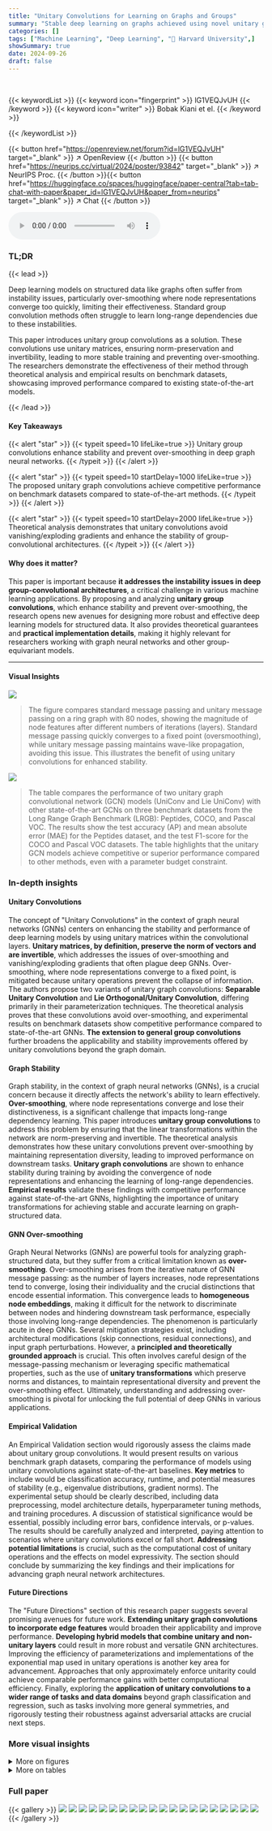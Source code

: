 ```yaml
---
title: "Unitary Convolutions for Learning on Graphs and Groups"
summary: "Stable deep learning on graphs achieved using novel unitary group convolutions, preventing over-smoothing and enhancing model robustness."
categories: []
tags: ["Machine Learning", "Deep Learning", "🏢 Harvard University",]
showSummary: true
date: 2024-09-26
draft: false
---
```


<br>

{{< keywordList >}}
{{< keyword icon="fingerprint" >}} lG1VEQJvUH {{< /keyword >}}
{{< keyword icon="writer" >}} Bobak Kiani et el. {{< /keyword >}}
 
{{< /keywordList >}}

{{< button href="https://openreview.net/forum?id=lG1VEQJvUH" target="_blank" >}}
↗ OpenReview
{{< /button >}}
{{< button href="https://neurips.cc/virtual/2024/poster/93842" target="_blank" >}}
↗ NeurIPS Proc.
{{< /button >}}{{< button href="https://huggingface.co/spaces/huggingface/paper-central?tab=tab-chat-with-paper&paper_id=lG1VEQJvUH&paper_from=neurips" target="_blank" >}}
↗ Chat
{{< /button >}}



<audio controls>
    <source src="https://ai-paper-reviewer.com/lG1VEQJvUH/podcast.wav" type="audio/wav">
    Your browser does not support the audio element.
</audio>


### TL;DR


{{< lead >}}

Deep learning models on structured data like graphs often suffer from instability issues, particularly over-smoothing where node representations converge too quickly, limiting their effectiveness.  Standard group convolution methods often struggle to learn long-range dependencies due to these instabilities.



This paper introduces unitary group convolutions as a solution.  These convolutions use unitary matrices, ensuring norm-preservation and invertibility, leading to more stable training and preventing over-smoothing. The researchers demonstrate the effectiveness of their method through theoretical analysis and empirical results on benchmark datasets, showcasing improved performance compared to existing state-of-the-art models.

{{< /lead >}}


#### Key Takeaways

{{< alert "star" >}}
{{< typeit speed=10 lifeLike=true >}} Unitary group convolutions enhance stability and prevent over-smoothing in deep graph neural networks. {{< /typeit >}}
{{< /alert >}}

{{< alert "star" >}}
{{< typeit speed=10 startDelay=1000 lifeLike=true >}} The proposed unitary graph convolutions achieve competitive performance on benchmark datasets compared to state-of-the-art methods. {{< /typeit >}}
{{< /alert >}}

{{< alert "star" >}}
{{< typeit speed=10 startDelay=2000 lifeLike=true >}} Theoretical analysis demonstrates that unitary convolutions avoid vanishing/exploding gradients and enhance the stability of group-convolutional architectures. {{< /typeit >}}
{{< /alert >}}

#### Why does it matter?
This paper is important because **it addresses the instability issues in deep group-convolutional architectures**, a critical challenge in various machine learning applications. By proposing and analyzing **unitary group convolutions**, which enhance stability and prevent over-smoothing, the research opens new avenues for designing more robust and effective deep learning models for structured data.  It also provides theoretical guarantees and **practical implementation details**, making it highly relevant for researchers working with graph neural networks and other group-equivariant models.

------
#### Visual Insights



![](https://ai-paper-reviewer.com/lG1VEQJvUH/figures_3_1.jpg)

> The figure compares standard message passing and unitary message passing on a ring graph with 80 nodes, showing the magnitude of node features after different numbers of iterations (layers). Standard message passing quickly converges to a fixed point (oversmoothing), while unitary message passing maintains wave-like propagation, avoiding this issue.  This illustrates the benefit of using unitary convolutions for enhanced stability.





![](https://ai-paper-reviewer.com/lG1VEQJvUH/tables_4_1.jpg)

> The table compares the performance of two unitary graph convolutional network (GCN) models (UniConv and Lie UniConv) with other state-of-the-art GCNs on three benchmark datasets from the Long Range Graph Benchmark (LRGB): Peptides, COCO, and Pascal VOC.  The results show the test accuracy (AP) and mean absolute error (MAE) for the Peptides dataset, and the test F1-score for the COCO and Pascal VOC datasets.  The table highlights that the unitary GCN models achieve competitive or superior performance compared to other methods, even with a parameter budget constraint.





### In-depth insights


#### Unitary Convolutions
The concept of "Unitary Convolutions" in the context of graph neural networks (GNNs) centers on enhancing the stability and performance of deep learning models by using unitary matrices within the convolutional layers.  **Unitary matrices, by definition, preserve the norm of vectors and are invertible**, which addresses the issues of over-smoothing and vanishing/exploding gradients that often plague deep GNNs. Over-smoothing, where node representations converge to a fixed point, is mitigated because unitary operations prevent the collapse of information.  The authors propose two variants of unitary graph convolutions: **Separable Unitary Convolution** and **Lie Orthogonal/Unitary Convolution**, differing primarily in their parameterization techniques.  The theoretical analysis proves that these convolutions avoid over-smoothing, and experimental results on benchmark datasets show competitive performance compared to state-of-the-art GNNs.  **The extension to general group convolutions** further broadens the applicability and stability improvements offered by unitary convolutions beyond the graph domain.

#### Graph Stability
Graph stability, in the context of graph neural networks (GNNs), is a crucial concern because it directly affects the network's ability to learn effectively.  **Over-smoothing**, where node representations converge and lose their distinctiveness, is a significant challenge that impacts long-range dependency learning. This paper introduces **unitary group convolutions** to address this problem by ensuring that the linear transformations within the network are norm-preserving and invertible.  The theoretical analysis demonstrates how these unitary convolutions prevent over-smoothing by maintaining representation diversity, leading to improved performance on downstream tasks.  **Unitary graph convolutions** are shown to enhance stability during training by avoiding the convergence of node representations and enhancing the learning of long-range dependencies.  **Empirical results** validate these findings with competitive performance against state-of-the-art GNNs, highlighting the importance of unitary transformations for achieving stable and accurate learning on graph-structured data.

#### GNN Over-smoothing
Graph Neural Networks (GNNs) are powerful tools for analyzing graph-structured data, but they suffer from a critical limitation known as **over-smoothing**.  Over-smoothing arises from the iterative nature of GNN message passing: as the number of layers increases, node representations tend to converge, losing their individuality and the crucial distinctions that encode essential information.  This convergence leads to **homogeneous node embeddings**, making it difficult for the network to discriminate between nodes and hindering downstream task performance, especially those involving long-range dependencies. The phenomenon is particularly acute in deep GNNs. Several mitigation strategies exist, including architectural modifications (skip connections, residual connections), and input graph perturbations.  However, a **principled and theoretically grounded approach** is crucial.  This often involves careful design of the message-passing mechanism or leveraging specific mathematical properties, such as the use of **unitary transformations** which preserve norms and distances, to maintain representational diversity and prevent the over-smoothing effect.  Ultimately, understanding and addressing over-smoothing is pivotal for unlocking the full potential of deep GNNs in various applications.

#### Empirical Validation
An Empirical Validation section would rigorously assess the claims made about unitary group convolutions.  It would present results on various benchmark graph datasets, comparing the performance of models using unitary convolutions against state-of-the-art baselines.  **Key metrics** to include would be classification accuracy, runtime, and potential measures of stability (e.g., eigenvalue distributions, gradient norms).  The experimental setup should be clearly described, including data preprocessing, model architecture details, hyperparameter tuning methods, and training procedures.  A discussion of statistical significance would be essential, possibly including error bars, confidence intervals, or p-values.  The results should be carefully analyzed and interpreted, paying attention to scenarios where unitary convolutions excel or fall short.   **Addressing potential limitations** is crucial, such as the computational cost of unitary operations and the effects on model expressivity.  The section should conclude by summarizing the key findings and their implications for advancing graph neural network architectures.

#### Future Directions
The "Future Directions" section of this research paper suggests several promising avenues for future work.  **Extending unitary graph convolutions to incorporate edge features** would broaden their applicability and improve performance.  **Developing hybrid models that combine unitary and non-unitary layers** could result in more robust and versatile GNN architectures.  Improving the efficiency of parameterizations and implementations of the exponential map used in unitary operations is another key area for advancement.  Approaches that only approximately enforce unitarity could achieve comparable performance gains with better computational efficiency. Finally, exploring the **application of unitary convolutions to a wider range of tasks and data domains** beyond graph classification and regression, such as tasks involving more general symmetries, and rigorously testing their robustness against adversarial attacks are crucial next steps.


### More visual insights

<details>
<summary>More on figures
</summary>


![](https://ai-paper-reviewer.com/lG1VEQJvUH/figures_7_1.jpg)

> This figure compares standard message passing with unitary message passing on a ring graph with 80 nodes.  It shows how standard message passing quickly converges to a fixed point (oversmoothing), while unitary message passing exhibits wave-like behavior, demonstrating its ability to avoid oversmoothing and propagate information more effectively.


![](https://ai-paper-reviewer.com/lG1VEQJvUH/figures_27_1.jpg)

> This figure compares standard linear message passing and unitary message passing on a ring graph with 80 nodes.  It illustrates how standard message passing converges quickly to a fixed point (oversmoothing), while unitary message passing exhibits a wave-like propagation of information, preventing oversmoothing.


![](https://ai-paper-reviewer.com/lG1VEQJvUH/figures_28_1.jpg)

> This figure compares the performance of various graph neural network architectures on the MUTAG dataset as the number of layers increases.  The x-axis shows the number of layers, and the y-axis shows the test accuracy. The Unitary GCN (U-GCN) maintains its accuracy across the different numbers of layers, while the other architectures (GCN, GIN, GAT) show a significant drop in accuracy with increasing depth, indicating an over-smoothing phenomenon. This highlights the advantage of unitary convolutions in preventing over-smoothing in deep GNNs.


![](https://ai-paper-reviewer.com/lG1VEQJvUH/figures_29_1.jpg)

> This figure compares standard linear message passing with unitary message passing.  It uses a ring graph with 80 nodes to illustrate the difference in how messages propagate. The standard message passing converges to a fixed point (oversmoothing), while unitary message passing shows a wave-like propagation behavior which avoids oversmoothing.


</details>




<details>
<summary>More on tables
</summary>


![](https://ai-paper-reviewer.com/lG1VEQJvUH/tables_7_1.jpg)
> This table compares the performance of two proposed unitary graph convolutional network (GCN) models, UniGCN and Lie UniGCN, against several other state-of-the-art GCN models on four benchmark datasets from the Long Range Graph Benchmark (LRGB) [DRG+22].  The results show test accuracy (AP) and mean absolute error (MAE) for two peptide datasets (Peptides-Func and Peptides-Struct), and test F1 scores for COCO and PASCAL VOC datasets.  The table highlights the competitive performance of the proposed unitary models and notes that the models are designed to have a maximum of 500,000 parameters.  Details of hyperparameters and training procedures are provided in Appendix G.

![](https://ai-paper-reviewer.com/lG1VEQJvUH/tables_8_1.jpg)
> This table compares the performance of Unitary Graph Convolutional Networks (GCNs) using two different types of unitary convolutions (UniConv and Lie UniConv) against other state-of-the-art GNN architectures on several heterophilous graph datasets. Heterophilous datasets are characterized by the presence of nodes with dissimilar labels that are connected together. The table presents the test accuracy, along with confidence intervals, for each method on each dataset.  The results demonstrate that the unitary GCN models achieve competitive performance compared to other methods.

![](https://ai-paper-reviewer.com/lG1VEQJvUH/tables_25_1.jpg)
> The table compares the performance of two proposed unitary graph convolutional networks (UniGCN and LieUniGCN) with other state-of-the-art Graph Neural Networks (GNNs) on several benchmark datasets from the Long Range Graph Benchmark (LRGB).  The results show that the proposed unitary GCN models perform competitively with or even surpass the existing methods across several evaluation metrics.

![](https://ai-paper-reviewer.com/lG1VEQJvUH/tables_25_2.jpg)
> The table compares the performance of two variants of unitary graph convolutional networks (UniConv and Lie UniConv) against other state-of-the-art GNNs on benchmark datasets from the Long Range Graph Benchmark (LRGB).  The metrics used are Test AP (Average Precision), Test MAE (Mean Absolute Error), and Test F1 (F1-score). The results highlight the competitive performance of the unitary GCN architectures, especially considering a parameter budget constraint.

![](https://ai-paper-reviewer.com/lG1VEQJvUH/tables_28_1.jpg)
> The table compares the performance of Unitary GCN (with Lie UniConv layers) against other Graph Neural Network (GNN) architectures on four datasets from the TUDataset benchmark.  The performance metric is Test Average Precision (AP).  A 'Wide Unitary GCN' is also included, where the number of parameters is adjusted to be comparable to standard GCNs.

![](https://ai-paper-reviewer.com/lG1VEQJvUH/tables_29_1.jpg)
> This table compares the performance of two variants of unitary graph convolutional networks (UniConv and Lie UniConv) against other state-of-the-art Graph Neural Networks (GNNs) on several benchmark datasets from the Long Range Graph Benchmark (LRGB).  The results show the test accuracy and mean absolute error for peptide function classification, peptide structure regression, and node classification tasks on COCO and Pascal VOC datasets.  The table highlights the competitive performance of the unitary GCNs, especially considering a parameter budget constraint.

![](https://ai-paper-reviewer.com/lG1VEQJvUH/tables_30_1.jpg)
> The table compares the performance of two variants of unitary graph convolutional networks (UniConv and LieUniConv) against other state-of-the-art Graph Neural Networks (GNNs) on benchmark datasets from the Long Range Graph Benchmark (LRGB).  The results show the test accuracy (AP) and mean absolute error (MAE) for peptide function and structure prediction tasks, and test F1 scores for object detection tasks. The unitary GCN models achieve competitive performance, demonstrating the effectiveness of the proposed method in improving stability and long-range dependency learning.

![](https://ai-paper-reviewer.com/lG1VEQJvUH/tables_30_2.jpg)
> This table compares the performance of Unitary Graph Convolutional Networks (GCNs) using two different types of unitary convolutions (UniConv and LieUniConv) against other state-of-the-art GCN architectures on four datasets from the Long Range Graph Benchmark (LRGB).  The results are presented in terms of Test Average Precision (AP) and Test Mean Absolute Error (MAE) for the Peptides datasets and Test F1 score for the COCO and Pascal VOC datasets.  The table highlights that the unitary GCNs achieve competitive performance with other models, while staying within a specified parameter budget.

![](https://ai-paper-reviewer.com/lG1VEQJvUH/tables_31_1.jpg)
> The table shows the hyperparameters used for training different models on the TU datasets.  For each dataset (ENZYMES, IMDB-BINARY, MUTAG, PROTEINS), the table lists the learning rate, dropout rate, number of convolutional layers, hidden dimension, positional encoding scheme (PE/SE), whether edge features were used, batch size, and number of epochs.  Different hyperparameter settings were used for the unitary GCN and Lie unitary GCN models.

![](https://ai-paper-reviewer.com/lG1VEQJvUH/tables_31_2.jpg)
> The table compares the performance of Unitary GCN with two different convolution methods (UniConv and Lie UniConv) against other state-of-the-art Graph Neural Network (GNN) architectures on four datasets from the Long Range Graph Benchmark (LRGB).  The results show the test accuracy and mean absolute error (MAE) for each model, demonstrating that the Unitary GCN performs competitively with existing models while remaining within a specified parameter budget.

![](https://ai-paper-reviewer.com/lG1VEQJvUH/tables_32_1.jpg)
> This table compares the performance of Unitary Graph Convolutional Networks (GCNs) with two different types of unitary convolution layers (UniConv and Lie UniConv) against other state-of-the-art GCN architectures on the Long Range Graph Benchmark (LRGB) datasets. The results are presented in terms of test accuracy and mean absolute error (MAE).  The table highlights that the Unitary GCN models achieve competitive or better performance than other models, emphasizing the effectiveness of the unitary convolutions in improving the stability and performance of GCNs.

</details>




### Full paper

{{< gallery >}}
<img src="https://ai-paper-reviewer.com/lG1VEQJvUH/1.png" class="grid-w50 md:grid-w33 xl:grid-w25" />
<img src="https://ai-paper-reviewer.com/lG1VEQJvUH/2.png" class="grid-w50 md:grid-w33 xl:grid-w25" />
<img src="https://ai-paper-reviewer.com/lG1VEQJvUH/3.png" class="grid-w50 md:grid-w33 xl:grid-w25" />
<img src="https://ai-paper-reviewer.com/lG1VEQJvUH/4.png" class="grid-w50 md:grid-w33 xl:grid-w25" />
<img src="https://ai-paper-reviewer.com/lG1VEQJvUH/5.png" class="grid-w50 md:grid-w33 xl:grid-w25" />
<img src="https://ai-paper-reviewer.com/lG1VEQJvUH/6.png" class="grid-w50 md:grid-w33 xl:grid-w25" />
<img src="https://ai-paper-reviewer.com/lG1VEQJvUH/7.png" class="grid-w50 md:grid-w33 xl:grid-w25" />
<img src="https://ai-paper-reviewer.com/lG1VEQJvUH/8.png" class="grid-w50 md:grid-w33 xl:grid-w25" />
<img src="https://ai-paper-reviewer.com/lG1VEQJvUH/9.png" class="grid-w50 md:grid-w33 xl:grid-w25" />
<img src="https://ai-paper-reviewer.com/lG1VEQJvUH/10.png" class="grid-w50 md:grid-w33 xl:grid-w25" />
<img src="https://ai-paper-reviewer.com/lG1VEQJvUH/11.png" class="grid-w50 md:grid-w33 xl:grid-w25" />
<img src="https://ai-paper-reviewer.com/lG1VEQJvUH/12.png" class="grid-w50 md:grid-w33 xl:grid-w25" />
<img src="https://ai-paper-reviewer.com/lG1VEQJvUH/13.png" class="grid-w50 md:grid-w33 xl:grid-w25" />
<img src="https://ai-paper-reviewer.com/lG1VEQJvUH/14.png" class="grid-w50 md:grid-w33 xl:grid-w25" />
<img src="https://ai-paper-reviewer.com/lG1VEQJvUH/15.png" class="grid-w50 md:grid-w33 xl:grid-w25" />
<img src="https://ai-paper-reviewer.com/lG1VEQJvUH/16.png" class="grid-w50 md:grid-w33 xl:grid-w25" />
<img src="https://ai-paper-reviewer.com/lG1VEQJvUH/17.png" class="grid-w50 md:grid-w33 xl:grid-w25" />
<img src="https://ai-paper-reviewer.com/lG1VEQJvUH/18.png" class="grid-w50 md:grid-w33 xl:grid-w25" />
<img src="https://ai-paper-reviewer.com/lG1VEQJvUH/19.png" class="grid-w50 md:grid-w33 xl:grid-w25" />
<img src="https://ai-paper-reviewer.com/lG1VEQJvUH/20.png" class="grid-w50 md:grid-w33 xl:grid-w25" />
{{< /gallery >}}
